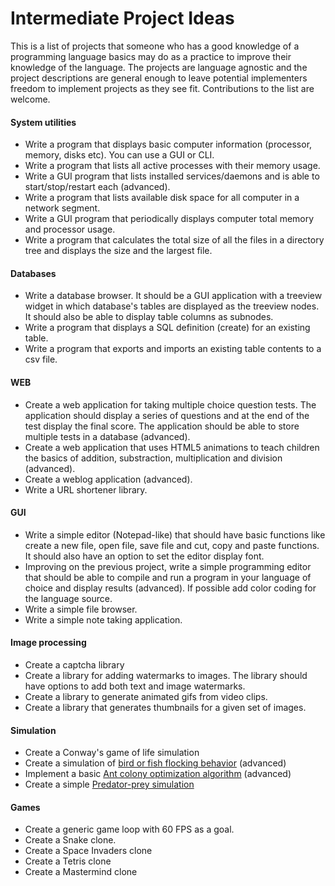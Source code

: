# Intermediate Project Ideas

This is a list of projects that someone who has a good knowledge of a programming language basics may do as a practice to improve their knowledge of the language. The projects are language agnostic and the project descriptions are general enough to leave potential implementers freedom to implement projects as they see fit. Contributions to the list are welcome.



#### System utilities

- Write a program that displays basic computer information (processor, memory, disks etc). You can use a GUI or CLI.
- Write a program that lists all active processes with their memory usage.
- Write a GUI program that lists installed services/daemons and is able to start/stop/restart each (advanced).
- Write a program that lists available disk space for all computer in a network segment.
- Write a GUI program that periodically displays computer total memory and processor usage.
- Write a program that calculates the total size of all the files in a directory tree and displays the size and the largest file.


#### Databases

- Write a database browser. It should be a GUI application with a treeview widget in which database's tables are displayed as the treeview nodes. It should also be able to display table columns as subnodes.
- Write a program that displays a SQL definition (create)  for an existing table.
- Write a program that exports and imports an existing table contents to a csv file.

#### WEB

- Create a web application for taking multiple choice question tests. The application should display a series of questions and at the end of the test display the final score. The application should be able to store multiple tests in a database (advanced).
- Create a web application that uses HTML5 animations to teach children the basics of addition, substraction, multiplication and division (advanced).
- Create a weblog application (advanced).
- Write a URL shortener library.

#### GUI

- Write a simple editor (Notepad-like) that should have basic functions like create a new file, open file, save file and cut, copy and paste functions. It should also have an option to set the editor display font.
- Improving on the previous project, write a simple programming editor that should be able to compile and run a program in your language of choice and display results (advanced). If possible add color coding for the language source.
- Write a simple file browser.
- Write a simple note taking application.

#### Image processing

- Create a captcha library
- Create a library for adding watermarks to images. The library should have options to add both text and image watermarks.
- Create a library to generate animated gifs from video clips.
- Create a library that generates thumbnails for a given set of images.



#### Simulation

- Create a Conway's game of life simulation
- Create a simulation of [bird or fish flocking behavior](https://en.wikipedia.org/wiki/Flocking_(behavior)) (advanced)
- Implement a basic [Ant colony optimization algorithm](https://en.wikipedia.org/wiki/Ant_colony_optimization_algorithms) (advanced)
- Create a simple [Predator-prey simulation](http://www.scholarpedia.org/article/Predator-prey_model)



#### Games

- Create a generic game loop with 60 FPS as a goal.
- Create a Snake clone.
- Create a Space Invaders clone
- Create a Tetris clone
- Create a Mastermind clone
